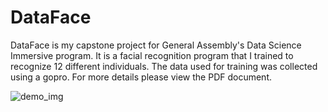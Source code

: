 
# DataFace

DataFace is my capstone project for General Assembly's Data Science Immersive program.  It is a facial recognition program that I trained to recognize 12 different individuals.  The data used for training was collected using a gopro.  For more details please view the PDF document.

![demo_img](https://cloud.githubusercontent.com/assets/19563976/18534741/4320caf8-7aa3-11e6-801a-0c9b829d0fb7.png)
